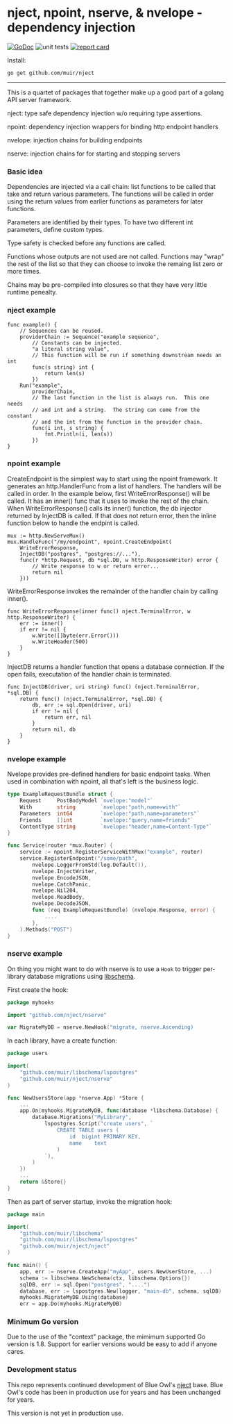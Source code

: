# nject, npoint, nserve, & nvelope - dependency injection 

[![GoDoc](https://godoc.org/github.com/muir/nject?status.png)](https://pkg.go.dev/github.com/muir/nject)
![unit tests](https://github.com/muir/nject/actions/workflows/go.yml/badge.svg)
[![report card](https://goreportcard.com/badge/github.com/muir/nject)](https://goreportcard.com/report/github.com/muir/nject)

Install:

	go get github.com/muir/nject

---

This is a quartet of packages that together make up a good part of a 
golang API server framework.

nject: type safe dependency injection w/o requiring type assertions.

npoint: dependency injection wrappers for binding http endpoint handlers

nvelope: injection chains for building endpoints

nserve: injection chains for for starting and stopping servers

### Basic idea

Dependencies are injected via a call chain: list functions to be called
that take and return various parameters.  The functions will be called
in order using the return values from earlier functions as parameters
for later functions.

Parameters are identified by their types.  To have two different int
parameters, define custom types.

Type safety is checked before any functions are called.

Functions whose outputs are not used are not called.  Functions may
"wrap" the rest of the list so that they can choose to invoke the
remaing list zero or more times.

Chains may be pre-compiled into closures so that they have very little
runtime penealty.

### nject example

	func example() {
		// Sequences can be reused.
		providerChain := Sequence("example sequence",
			// Constants can be injected.
			"a literal string value",
			// This function will be run if something downstream needs an int
			func(s string) int {
				return len(s)
			})
		Run("example",
			providerChain,
			// The last function in the list is always run.  This one needs
			// and int and a string.  The string can come from the constant
			// and the int from the function in the provider chain.
			func(i int, s string) {
				fmt.Println(i, len(s))
			})
	}

### npoint example

CreateEndpoint is the simplest way to start using the npoint framework.  It
generates an http.HandlerFunc from a list of handlers.  The handlers will be called
in order.   In the example below, first WriteErrorResponse() will be called.  It
has an inner() func that it uses to invoke the rest of the chain.  When 
WriteErrorResponse() calls its inner() function, the db injector returned by
InjectDB is called.  If that does not return error, then the inline function below
to handle the endpint is called.  

	mux := http.NewServeMux()
	mux.HandleFunc("/my/endpoint", npoint.CreateEndpoint(
		WriteErrorResponse,
		InjectDB("postgres", "postgres://..."),
		func(r *http.Request, db *sql.DB, w http.ResponseWriter) error {
			// Write response to w or return error...
			return nil
		}))

WriteErrorResponse invokes the remainder of the handler chain by calling inner().

	func WriteErrorResponse(inner func() nject.TerminalError, w http.ResponseWriter) {
		err := inner()
		if err != nil {
			w.Write([]byte(err.Error()))
			w.WriteHeader(500)
		}
	}

InjectDB returns a handler function that opens a database connection.   If the open
fails, executation of the handler chain is terminated.

	func InjectDB(driver, uri string) func() (nject.TerminalError, *sql.DB) {
		return func() (nject.TerminalError, *sql.DB) {
			db, err := sql.Open(driver, uri)
			if err != nil {
				return err, nil
			}
			return nil, db
		}
	}

### nvelope example

Nvelope provides pre-defined handlers for basic endpoint tasks.  When used
in combination with npoint, all that's left is the business logic.

```go
type ExampleRequestBundle struct {
	Request     PostBodyModel `nvelope:"model"`
	With        string        `nvelope:"path,name=with"`
	Parameters  int64         `nvelope:"path,name=parameters"`
	Friends     []int         `nvelope:"query,name=friends"`
	ContentType string        `nvelope:"header,name=Content-Type"`
}

func Service(router *mux.Router) {
	service := npoint.RegisterServiceWithMux("example", router)
	service.RegisterEndpoint("/some/path",
		nvelope.LoggerFromStd(log.Default()),
		nvelope.InjectWriter,
		nvelope.EncodeJSON,
		nvelope.CatchPanic,
		nvelope.Nil204,
		nvelope.ReadBody,
		nvelope.DecodeJSON,
		func (req ExampleRequestBundle) (nvelope.Response, error) {
			....
		},
	).Methods("POST")
}
```

### nserve example

On thing you might want to do with nserve is to use a `Hook` to trigger
per-library database migrations using [libschema](https://github.com/muir/libschema).

First create the hook:

```go
package myhooks

import "github.com/nject/nserve"

var MigrateMyDB = nserve.NewHook("migrate, nserve.Ascending)
```

In each library, have a create function:

```go
package users

import(
	"github.com/muir/libschema/lspostgres"
	"github.com/muir/nject/nserve"
)

func NewUsersStore(app *nserve.App) *Store {
	...
	app.On(myhooks.MigrateMyDB, func(database *libschema.Database) {
		database.Migrations("MyLibrary",
			lspostgres.Script("create users", `
				CREATE TABLE users (
					id	bigint PRIMARY KEY,
					name	text
				)
			`),
		)
	})
	...
	return &Store{}
}
```

Then as part of server startup, invoke the migration hook:

```go
package main

import(
	"github.com/muir/libschema"
	"github.com/muir/libschema/lspostgres"
	"github.com/muir/nject/nject"
)

func main() {
	app, err := nserve.CreateApp("myApp", users.NewUserStore, ...)
	schema := libschema.NewSchema(ctx, libschema.Options{})
	sqlDB, err := sql.Open("postgres", "....")
	database, err := lspostgres.New(logger, "main-db", schema, sqlDB)
	myhooks.MigrateMyDB.Using(database)
	err = app.Do(myhooks.MigrateMyDB)
```

### Minimum Go version

Due to the use of the "context" package, the mimimum supported Go version is 1.8.
Support for earlier versions would be easy to add if anyone cares.

### Development status

This repo represents continued development of Blue Owl's 
[nject](https://github.com/BlueOwlOpenSource/nject) base.  Blue Owl's code
has been in production use for years and has been unchanged for years.

This version is not yet in production use.

